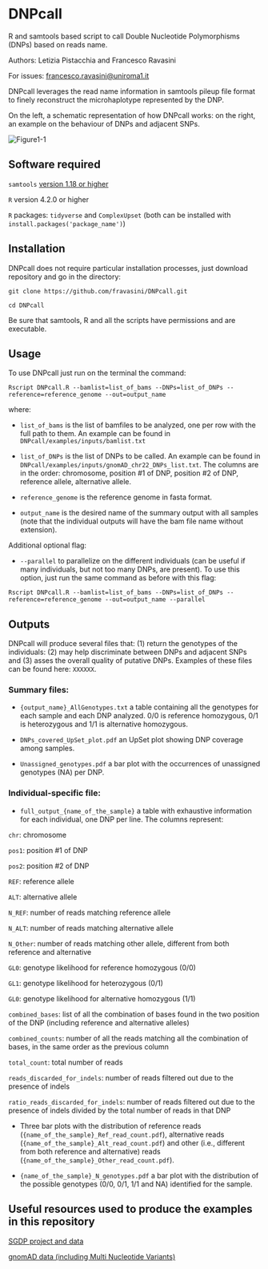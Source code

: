 # DNPcall
R and samtools based script to call Double Nucleotide Polymorphisms (DNPs) based on reads name.

Authors: Letizia Pistacchia and Francesco Ravasini

For issues: francesco.ravasini@uniroma1.it

DNPcall leverages the read name information in samtools pileup file format to finely reconstruct the microhaplotype represented by the DNP.

On the left, a schematic representation of how DNPcall works: on the right, an example on the behaviour of DNPs and adjacent SNPs.

![Figure1-1](https://github.com/user-attachments/assets/04b4764d-001f-49ab-9490-440084f104d3)



## Software required
`samtools` [version 1.18 or higher](https://www.htslib.org/)

`R` version 4.2.0 or higher

`R` packages: `tidyverse` and `ComplexUpset` (both can be installed with `install.packages('package_name')`)

## Installation
DNPcall does not require particular installation processes, just download repository and go in the directory:

`git clone https://github.com/fravasini/DNPcall.git`

`cd DNPcall`

Be sure that samtools, R and all the scripts have permissions and are executable.

## Usage
To use DNPcall just run on the terminal the command:

`Rscript DNPcall.R --bamlist=list_of_bams --DNPs=list_of_DNPs --reference=reference_genome --out=output_name`

where:

- `list_of_bams` is the list of bamfiles to be analyzed, one per row with the full path to them. An example can be found in `DNPcall/examples/inputs/bamlist.txt`

- `list_of_DNPs` is the list of DNPs to be called. An example can be found in `DNPcall/examples/inputs/gnomAD_chr22_DNPs_list.txt`. The columns are in the order: chromosome, position #1 of DNP, position #2 of  DNP, reference allele, alternative allele.

- `reference_genome` is the reference genome in fasta format.

- `output_name` is the desired name of the summary output with all samples (note that the individual outputs will have the bam file name without extension).

Additional optional flag:

- `--parallel` to parallelize on the different individuals (can be useful if many individuals, but not too many DNPs, are present). To use this option, just run the same command as before with this flag:

`Rscript DNPcall.R --bamlist=list_of_bams --DNPs=list_of_DNPs --reference=reference_genome --out=output_name --parallel`

## Outputs
DNPcall will produce several files that: (1) return the genotypes of the individuals: (2) may help discriminate between DNPs and adjacent SNPs and (3) asses the overall quality of putative DNPs. Examples of these files can be found here: `XXXXXX`.

### Summary files:

- `{output_name}_AllGenotypes.txt` a table containing all the genotypes for each sample and each DNP analyzed. 0/0 is reference homozygous, 0/1 is heterozygous and 1/1 is alternative homozygous.

- `DNPs_covered_UpSet_plot.pdf` an UpSet plot showing DNP coverage among samples.

- `Unassigned_genotypes.pdf` a bar plot with the occurrences of unassigned genotypes (NA) per DNP.

### Individual-specific file:

- `full_output_{name_of_the_sample}` a table with exhaustive information for each individual, one DNP per line. The columns represent:

`chr`: chromosome

`pos1`: position #1 of DNP

`pos2`: position #2 of DNP

`REF`: reference allele

`ALT`: alternative allele

`N_REF`: number of reads matching reference allele

`N_ALT`: number of reads matching alternative allele

`N_Other`: number of reads matching other allele, different from both reference and alternative

`GL0`: genotype likelihood for reference homozygous (0/0)

`GL1`: genotype likelihood for heterozygous (0/1)

`GL0`: genotype likelihood for alternative homozygous (1/1)

`combined_bases`: list of all the combination of bases found in the two position of the DNP (including reference and alternative alleles)

`combined_counts`: number of all the reads matching all the combination of bases, in the same order as the previous column

`total_count`: total number of reads

`reads_discarded_for_indels`: number of reads filtered out due to the presence of indels

`ratio_reads_discarded_for_indels`: number of reads filtered out due to the presence of indels divided by the total number of reads in that DNP

- Three bar plots with the distribution of reference reads (`{name_of_the_sample}_Ref_read_count.pdf`), alternative reads (`{name_of_the_sample}_Alt_read_count.pdf`) and other (i.e., different from both reference and alternative) reads  (`{name_of_the_sample}_Other_read_count.pdf`).

- `{name_of_the_sample}_N_genotypes.pdf` a bar plot with the distribution of the possible genotypes (0/0, 0/1, 1/1 and NA) identified for the sample.

## Useful resources used to produce the examples in this repository

[SGDP project and data](https://reichdata.hms.harvard.edu/pub/datasets/sgdp/)

[gnomAD data (including Multi Nucleotide Variants)](https://gnomad.broadinstitute.org/data)
